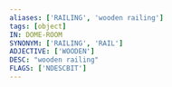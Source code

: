 ```yaml
---
aliases: ['RAILING', 'wooden railing']
tags: [object]
IN: DOME-ROOM
SYNONYM: ['RAILING', 'RAIL']
ADJECTIVE: ['WOODEN']
DESC: "wooden railing"
FLAGS: ['NDESCBIT']
---
```

